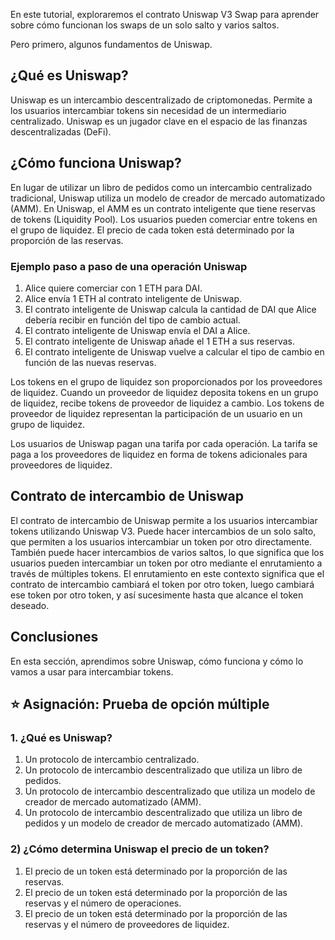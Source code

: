 En este tutorial, exploraremos el contrato Uniswap V3 Swap para aprender sobre cómo funcionan los swaps de un solo salto y varios saltos.

Pero primero, algunos fundamentos de Uniswap.

## ¿Qué es Uniswap?

Uniswap es un intercambio descentralizado de criptomonedas. Permite a los usuarios intercambiar tokens sin necesidad de un intermediario centralizado. Uniswap es un jugador clave en el espacio de las finanzas descentralizadas (DeFi).

## ¿Cómo funciona Uniswap?

En lugar de utilizar un libro de pedidos como un intercambio centralizado tradicional, Uniswap utiliza un modelo de creador de mercado automatizado (AMM). En Uniswap, el AMM es un contrato inteligente que tiene reservas de tokens (Liquidity Pool). Los usuarios pueden comerciar entre tokens en el grupo de liquidez. El precio de cada token está determinado por la proporción de las reservas.

### Ejemplo paso a paso de una operación Uniswap

1. Alice quiere comerciar con 1 ETH para DAI.
2. Alice envía 1 ETH al contrato inteligente de Uniswap.
3. El contrato inteligente de Uniswap calcula la cantidad de DAI que Alice debería recibir en función del tipo de cambio actual.
4. El contrato inteligente de Uniswap envía el DAI a Alice.
5. El contrato inteligente de Uniswap añade el 1 ETH a sus reservas.
6. El contrato inteligente de Uniswap vuelve a calcular el tipo de cambio en función de las nuevas reservas.

Los tokens en el grupo de liquidez son proporcionados por los proveedores de liquidez. Cuando un proveedor de liquidez deposita tokens en un grupo de liquidez, recibe tokens de proveedor de liquidez a cambio. Los tokens de proveedor de liquidez representan la participación de un usuario en un grupo de liquidez.

Los usuarios de Uniswap pagan una tarifa por cada operación. La tarifa se paga a los proveedores de liquidez en forma de tokens adicionales para proveedores de liquidez.

## Contrato de intercambio de Uniswap

El contrato de intercambio de Uniswap permite a los usuarios intercambiar tokens utilizando Uniswap V3. Puede hacer intercambios de un solo salto, que permiten a los usuarios intercambiar un token por otro directamente. También puede hacer intercambios de varios saltos, lo que significa que los usuarios pueden intercambiar un token por otro mediante el enrutamiento a través de múltiples tokens. El enrutamiento en este contexto significa que el contrato de intercambio cambiará el token por otro token, luego cambiará ese token por otro token, y así sucesimente hasta que alcance el token deseado.

## Conclusiones

En esta sección, aprendimos sobre Uniswap, cómo funciona y cómo lo vamos a usar para intercambiar tokens.

## ⭐️ Asignación: Prueba de opción múltiple

### 1. ¿Qué es Uniswap?

1. Un protocolo de intercambio centralizado.
2. Un protocolo de intercambio descentralizado que utiliza un libro de pedidos.
3. Un protocolo de intercambio descentralizado que utiliza un modelo de creador de mercado automatizado (AMM).
4. Un protocolo de intercambio descentralizado que utiliza un libro de pedidos y un modelo de creador de mercado automatizado (AMM).

### 2) ¿Cómo determina Uniswap el precio de un token?

1. El precio de un token está determinado por la proporción de las reservas.
2. El precio de un token está determinado por la proporción de las reservas y el número de operaciones.
3. El precio de un token está determinado por la proporción de las reservas y el número de proveedores de liquidez.